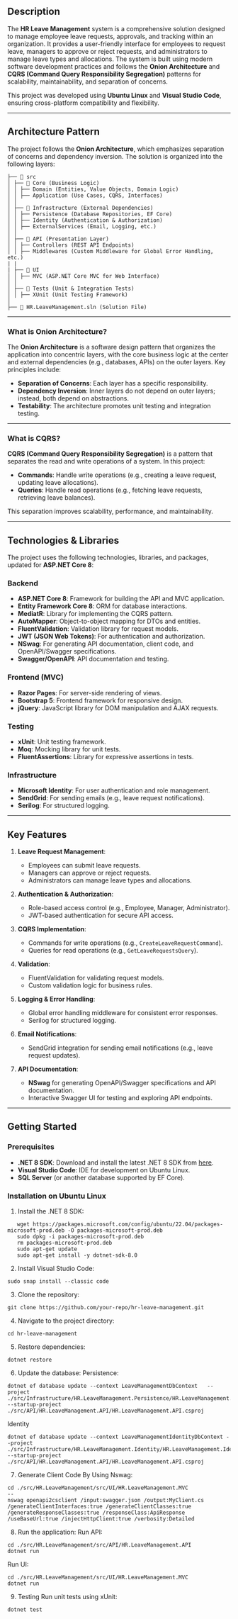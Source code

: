 ## Description
The **HR Leave Management** system is a comprehensive solution designed to manage employee leave requests, approvals, and tracking within an organization. It provides a user-friendly interface for employees to request leave, managers to approve or reject requests, and administrators to manage leave types and allocations. The system is built using modern software development practices and follows the **Onion Architecture** and **CQRS (Command Query Responsibility Segregation)** patterns for scalability, maintainability, and separation of concerns.

This project was developed using **Ubuntu Linux** and **Visual Studio Code**, ensuring cross-platform compatibility and flexibility.

---

## Architecture Pattern
The project follows the **Onion Architecture**, which emphasizes separation of concerns and dependency inversion. The solution is organized into the following layers:
```
├── 📂 src
│ ├── 📂 Core (Business Logic)
│ │ ├── Domain (Entities, Value Objects, Domain Logic)
│ │ ├── Application (Use Cases, CQRS, Interfaces)
│ │
│ ├── 📂 Infrastructure (External Dependencies)
│ │ ├── Persistence (Database Repositories, EF Core)
│ │ ├── Identity (Authentication & Authorization)
│ │ ├── ExternalServices (Email, Logging, etc.)
│ │
│ ├── 📂 API (Presentation Layer)
│ │ ├── Controllers (REST API Endpoints)
│ │ ├── Middlewares (Custom Middleware for Global Error Handling, etc.)
| |
| ├── 📂 UI
│ │ ├── MVC (ASP.NET Core MVC for Web Interface)
│ │
│ ├── 📂 Tests (Unit & Integration Tests)
│ │ ├── XUnit (Unit Testing Framework)
│
├── 📄 HR.LeaveManagement.sln (Solution File)
```


---

### What is Onion Architecture?
The **Onion Architecture** is a software design pattern that organizes the application into concentric layers, with the core business logic at the center and external dependencies (e.g., databases, APIs) on the outer layers. Key principles include:
- **Separation of Concerns**: Each layer has a specific responsibility.
- **Dependency Inversion**: Inner layers do not depend on outer layers; instead, both depend on abstractions.
- **Testability**: The architecture promotes unit testing and integration testing.

---

### What is CQRS?
**CQRS (Command Query Responsibility Segregation)** is a pattern that separates the read and write operations of a system. In this project:
- **Commands**: Handle write operations (e.g., creating a leave request, updating leave allocations).
- **Queries**: Handle read operations (e.g., fetching leave requests, retrieving leave balances).

This separation improves scalability, performance, and maintainability.

---

## Technologies & Libraries
The project uses the following technologies, libraries, and packages, updated for **ASP.NET Core 8**:

### Backend
- **ASP.NET Core 8**: Framework for building the API and MVC application.
- **Entity Framework Core 8**: ORM for database interactions.
- **MediatR**: Library for implementing the CQRS pattern.
- **AutoMapper**: Object-to-object mapping for DTOs and entities.
- **FluentValidation**: Validation library for request models.
- **JWT (JSON Web Tokens)**: For authentication and authorization.
- **NSwag**: For generating API documentation, client code, and OpenAPI/Swagger specifications.
- **Swagger/OpenAPI**: API documentation and testing.

### Frontend (MVC)
- **Razor Pages**: For server-side rendering of views.
- **Bootstrap 5**: Frontend framework for responsive design.
- **jQuery**: JavaScript library for DOM manipulation and AJAX requests.

### Testing
- **xUnit**: Unit testing framework.
- **Moq**: Mocking library for unit tests.
- **FluentAssertions**: Library for expressive assertions in tests.

### Infrastructure
- **Microsoft Identity**: For user authentication and role management.
- **SendGrid**: For sending emails (e.g., leave request notifications).
- **Serilog**: For structured logging.

---

## Key Features
1. **Leave Request Management**:
   - Employees can submit leave requests.
   - Managers can approve or reject requests.
   - Administrators can manage leave types and allocations.

2. **Authentication & Authorization**:
   - Role-based access control (e.g., Employee, Manager, Administrator).
   - JWT-based authentication for secure API access.

3. **CQRS Implementation**:
   - Commands for write operations (e.g., `CreateLeaveRequestCommand`).
   - Queries for read operations (e.g., `GetLeaveRequestsQuery`).

4. **Validation**:
   - FluentValidation for validating request models.
   - Custom validation logic for business rules.

5. **Logging & Error Handling**:
   - Global error handling middleware for consistent error responses.
   - Serilog for structured logging.

6. **Email Notifications**:
   - SendGrid integration for sending email notifications (e.g., leave request updates).

7. **API Documentation**:
   - **NSwag** for generating OpenAPI/Swagger specifications and API documentation.
   - Interactive Swagger UI for testing and exploring API endpoints.

---

## Getting Started

### Prerequisites
- **.NET 8 SDK**: Download and install the latest .NET 8 SDK from [here](https://dotnet.microsoft.com/download/dotnet/8.0).
- **Visual Studio Code**: IDE for development on Ubuntu Linux.
- **SQL Server** (or another database supported by EF Core).

### Installation on Ubuntu Linux
1. Install the .NET 8 SDK:
```
   wget https://packages.microsoft.com/config/ubuntu/22.04/packages-microsoft-prod.deb -O packages-microsoft-prod.deb
   sudo dpkg -i packages-microsoft-prod.deb
   rm packages-microsoft-prod.deb
   sudo apt-get update
   sudo apt-get install -y dotnet-sdk-8.0
```

2. Install Visual Studio Code:
```
sudo snap install --classic code
```

3. Clone the repository:
```
git clone https://github.com/your-repo/hr-leave-management.git
```

4. Navigate to the project directory:
```
cd hr-leave-management
```

5. Restore dependencies:
```
dotnet restore
```

6. Update the database:
Persistence:
```
dotnet ef database update --context LeaveManagementDbContext   --project ./src/Infrastructure/HR.LeaveManagement.Persistence/HR.LeaveManagement.Persistence.csproj   --startup-project ./src/API/HR.LeaveManagement.API/HR.LeaveManagement.API.csproj
```
Identity
```
dotnet ef database update --context LeaveManagementIdentityDbContext --project ./src/Infrastructure/HR.LeaveManagement.Identity/HR.LeaveManagement.Identity.csproj --startup-project ./src/API/HR.LeaveManagement.API/HR.LeaveManagement.API.csproj
```

7. Generate Client Code By Using Nswag:
```
cd ./src/HR.LeaveManagement/src/UI/HR.LeaveManagement.MVC
--
nswag openapi2csclient /input:swagger.json /output:MyClient.cs /generateClientInterfaces:true /generateClientClasses:true /generateResponseClasses:true /responseClass:ApiResponse /useBaseUrl:true /injectHttpClient:true /verbosity:Detailed
```

8. Run the application:
Run API:
```
cd ./src/HR.LeaveManagement/src/API/HR.LeaveManagement.API
dotnet run
```

Run UI:
```
cd ./src/HR.LeaveManagement/src/UI/HR.LeaveManagement.MVC
dotnet run
```

9. Testing
Run unit tests using xUnit:
```
dotnet test
```